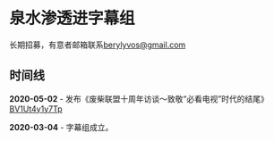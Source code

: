 # 泉水渗透进字幕组

长期招募，有意者邮箱联系[berylyvos@gmail.com](mailto:berylyvos@gmail.com)

## 时间线

**2020-05-02** - 发布《废柴联盟十周年访谈～致敬“必看电视”时代的结尾》[BV1Ut4y1y7Tp](https://www.bilibili.com/video/BV1Ut4y1y7Tp)

**2020-03-04** - 字幕组成立。
